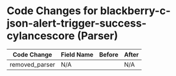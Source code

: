 # Code Changes for blackberry-c-json-alert-trigger-success-cylancescore (Parser)

| Code Change | Field Name | Before | After |
|-------------|------------|--------|-------|
| removed_parser | N/A |  | N/A |